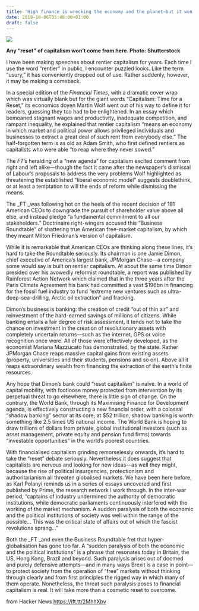 ```yaml
---
title: 'High finance is wrecking the economy and the planet—but it won’t reform itself'
date: 2019-10-06T05:46:00+01:00
draft: false
---
```


![](https://www.prospectmagazine.co.uk/content/uploads/2019/10/Screenshot-2019-10-04-at-11.09.25.png)

**Any “reset” of capitalism won’t come from here. Photo: Shutterstock**

I have been making speeches about rentier capitalism for years. Each time I use the word “rentier” in public, I encounter puzzled looks. Like the term “usury,” it has conveniently dropped out of use. Rather suddenly, however, it may be making a comeback.

In a special edition of the _Financial Times_, with a dramatic cover wrap which was virtually blank but for the giant words “Capitalism: Time for a Reset,” its economics doyen Martin Wolf went out of his way to define it for readers, guessing they too had to be enlightened. In an essay which bemoaned stagnant wages and productivity, inadequate competition, and rampant inequality, he explained that rentier capitalism “means an economy in which market and political power allows privileged individuals and businesses to extract a great deal of such rent from everybody else.” The half-forgotten term is as old as Adam Smith, who first defined rentiers as capitalists who were able “to reap where they never sowed.”

The _FT_’s heralding of a “new agenda” for capitalism excited comment from right and left alike—though the fact it came after the newspaper’s dismissal of Labour’s proposals to address the very problems Wolf highlighted as threatening the established “liberal economic model” suggests doublethink, or at least a temptation to will the ends of reform while dismissing the means.

The _FT _was following hot on the heels of the recent decision of 181 American CEOs to downgrade the pursuit of shareholder value above all else, and instead pledge “a fundamental commitment to all our stakeholders.” Doctrinaire right-wingers accused this “Business Roundtable” of shattering true American free-market capitalism, by which they meant Milton Friedman’s version of capitalism.

While it is remarkable that American CEOs are thinking along these lines, it’s hard to take the Roundtable seriously. Its chairman is one Jamie Dimon, chief executive of America’s largest bank, JPMorgan Chase—a company some would say is built on rentier capitalism. At about the same time Dimon presided over his avowedly reformist roundtable, a report was published by Rainforest Action Network which claimed that in the three years after the Paris Climate Agreement his bank had committed a vast $196bn in financing for the fossil fuel industry to fund “extreme new ventures such as ultra-deep-sea-drilling, Arctic oil extraction” and fracking.

Dimon’s business is banking: the creation of credit “out of thin air” and reinvestment of the hard-earned savings of millions of citizens. While banking entails a fair degree of risk assessment, it tends not to take the chance on investment in the creation of revolutionary assets with completely uncertain returns—such as the internet, GPS or voice recognition once were. All of those were effectively developed, as the economist Mariana Mazzucato has demonstrated, by the state. Rather JPMorgan Chase reaps massive capital gains from existing assets (property, universities and their students, pensions and so on). Above all it reaps extraordinary wealth from financing the extraction of the earth’s finite resources.

Any hope that Dimon’s bank could “reset capitalism” is naïve. In a world of capital mobility, with footloose money protected from intervention by its perpetual threat to go elsewhere, there is little sign of change. On the contrary, the World Bank, through its Maximising Finance for Development agenda, is effectively constructing a new financial order, with a colossal “shadow banking” sector at its core; at $52 trillion, shadow banking is worth something like 2.5 times US national income. The World Bank is hoping to draw trillions of dollars from private, global institutional investors (such as asset management, private equity and pension fund firms) towards “investable opportunities” in the world’s poorest countries.

With financialised capitalism grinding remorselessly onwards, it’s hard to take the “reset” debate seriously. Nevertheless it does suggest that capitalists are nervous and looking for new ideas—as well they might, because the rise of political insurgencies, protectionism and authoritarianism all threaten globalised markets. We have been here before, as Karl Polanyi reminds us in a series of essays uncovered and first published by Prime, the research network I work through. In the inter-war period, “captains of industry undermined the authority of democratic institutions, while democratic parliaments continuously interfered with the working of the market mechanism. A sudden paralysis of both the economic and the political institutions of society was well within the range of the possible… This was the critical state of affairs out of which the fascist revolutions sprang…”

Both the _FT _and even the Business Roundtable fret that hyper-globalisation has gone too far. A “sudden paralysis of both the economic and the political institutions” is a phrase that resonates today in Britain, the US, Hong Kong, Brazil and beyond. Such paralysis arises out of doomed and purely defensive attempts—and in many ways Brexit is a case in point—to protect society from the operation of “free” markets without thinking through clearly and from first principles the rigged way in which many of them operate. Nonetheless, the threat such paralysis poses to financial capitalism is real. It will take more than a cosmetic reset to overcome.

  
  
from Hacker News https://ift.tt/2MhhXbv